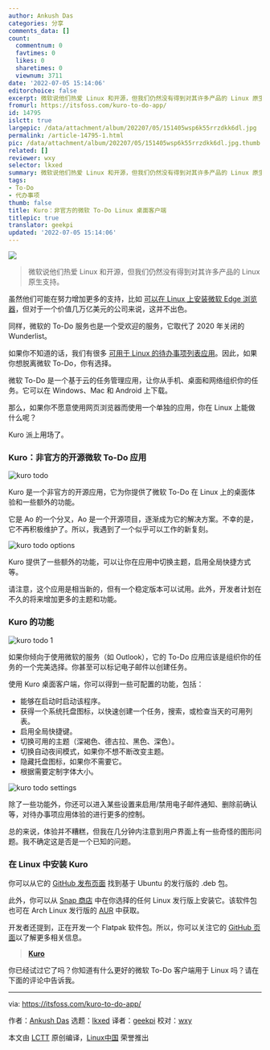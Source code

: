 ```yaml
---
author: Ankush Das
categories: 分享
comments_data: []
count:
  commentnum: 0
  favtimes: 0
  likes: 0
  sharetimes: 0
  viewnum: 3711
date: '2022-07-05 15:14:06'
editorchoice: false
excerpt: 微软说他们热爱 Linux 和开源，但我们仍然没有得到对其许多产品的 Linux 原生支持。
fromurl: https://itsfoss.com/kuro-to-do-app/
id: 14795
islctt: true
largepic: /data/attachment/album/202207/05/151405wsp6k55rrzdkk6dl.jpg
permalink: /article-14795-1.html
pic: /data/attachment/album/202207/05/151405wsp6k55rrzdkk6dl.jpg.thumb.jpg
related: []
reviewer: wxy
selector: lkxed
summary: 微软说他们热爱 Linux 和开源，但我们仍然没有得到对其许多产品的 Linux 原生支持。
tags:
- To-Do
- 代办事项
thumb: false
title: Kuro：非官方的微软 To-Do Linux 桌面客户端
titlepic: true
translator: geekpi
updated: '2022-07-05 15:14:06'
---
```


![](/data/attachment/album/202207/05/151405wsp6k55rrzdkk6dl.jpg)



> 
> 微软说他们热爱 Linux 和开源，但我们仍然没有得到对其许多产品的 Linux 原生支持。
> 
> 
> 


虽然他们可能在努力增加更多的支持，比如 [可以在 Linux 上安装微软 Edge 浏览器](https://itsfoss.com/microsoft-edge-linux/)，但对于一个价值几万亿美元的公司来说，这并不出色。


同样，微软的 To-Do 服务也是一个受欢迎的服务，它取代了 2020 年关闭的 Wunderlist。


如果你不知道的话，我们有很多 [可用于 Linux 的待办事项列表应用](https://itsfoss.com/to-do-list-apps-linux/)。因此，如果你想脱离微软 To-Do，你有选择。


微软 To-Do 是一个基于云的任务管理应用，让你从手机、桌面和网络组织你的任务。它可以在 Windows、Mac 和 Android 上下载。


那么，如果你不愿意使用网页浏览器而使用一个单独的应用，你在 Linux 上能做什么呢？


Kuro 派上用场了。


### Kuro：非官方的开源微软 To-Do 应用


![kuro todo](/data/attachment/album/202207/05/151406gcoh2ylukkolyx2q.png)


Kuro 是一个非官方的开源应用，它为你提供了微软 To-Do 在 Linux 上的桌面体验和一些额外的功能。


它是 Ao 的一个分叉，Ao 是一个开源项目，逐渐成为它的解决方案。不幸的是，它不再积极维护了。所以，我遇到了一个似乎可以工作的新复刻。


![kuro todo options](/data/attachment/album/202207/05/151407jnneyvldnx83ddot.png)


Kuro 提供了一些额外的功能，可以让你在应用中切换主题，启用全局快捷方式等。


请注意，这个应用是相当新的，但有一个稳定版本可以试用。此外，开发者计划在不久的将来增加更多的主题和功能。


### Kuro 的功能


![kuro todo 1](/data/attachment/album/202207/05/151407ra7kufycug7oc7cg.png)


如果你倾向于使用微软的服务（如 Outlook），它的 To-Do 应用应该是组织你的任务的一个完美选择。你甚至可以标记电子邮件以创建任务。


使用 Kuro 桌面客户端，你可以得到一些可配置的功能，包括：


* 能够在启动时启动该程序。
* 获得一个系统托盘图标，以快速创建一个任务，搜索，或检查当天的可用列表。
* 启用全局快捷键。
* 切换可用的主题（深褐色、德古拉、黑色、深色）。
* 切换自动夜间模式，如果你不想不断改变主题。
* 隐藏托盘图标，如果你不需要它。
* 根据需要定制字体大小。


![kuro todo settings](/data/attachment/album/202207/05/151407cwz8r1rpibwar868.png)


除了一些功能外，你还可以进入某些设置来启用/禁用电子邮件通知、删除前确认等，对待办事项应用体验的进行更多的控制。


总的来说，体验并不糟糕，但我在几分钟内注意到用户界面上有一些奇怪的图形问题。我不确定这是否是一个已知的问题。


### 在 Linux 中安装 Kuro


你可以从它的 [GitHub 发布页面](https://github.com/davidsmorais/kuro/releases) 找到基于 Ubuntu 的发行版的 .deb 包。


此外，你可以从 [Snap 商店](https://snapcraft.io/kuro-desktop) 中在你选择的任何 Linux 发行版上安装它。该软件包也可在 Arch Linux 发行版的 [AUR](https://itsfoss.com/aur-arch-linux/) 中获取。


开发者还提到，正在开发一个 Flatpak 软件包。所以，你可以关注它的 [GitHub 页面](https://github.com/davidsmorais/kuro)以了解更多相关信息。



> 
> **[Kuro](https://github.com/davidsmorais/kuro)**
> 
> 
> 


你已经试过它了吗？你知道有什么更好的微软 To-Do 客户端用于 Linux 吗？请在下面的评论中告诉我。




---


via: <https://itsfoss.com/kuro-to-do-app/>


作者：[Ankush Das](https://itsfoss.com/author/ankush/) 选题：[lkxed](https://github.com/lkxed) 译者：[geekpi](https://github.com/geekpi) 校对：[wxy](https://github.com/wxy)


本文由 [LCTT](https://github.com/LCTT/TranslateProject) 原创编译，[Linux中国](https://linux.cn/) 荣誉推出